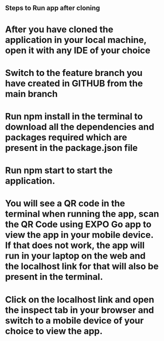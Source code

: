 ## Steps to Run app after cloning

# After you have cloned the application in your local machine, open it with any IDE of your choice
# Switch to the feature branch you have created in GITHUB from the main branch
# Run npm install in the terminal to download all the dependencies and packages required which are present in the package.json file
# Run npm start to start the application. 
# You will see a QR code in the terminal when running the app, scan the QR Code using EXPO Go app to view the app in your mobile device. If that does not work, the app will run in your laptop on the web and the localhost link for that will also be present in the terminal.
# Click on the localhost link and open the inspect tab in your browser and switch to a mobile device of your choice to view the app.
